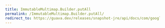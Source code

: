 ```yaml
---
title: ImmutableMultimap.Builder.putAll
permalink: /ImmutableMultimap.Builder.putAll/
redirect_to: https://guava.dev/releases/snapshot-jre/api/docs/com/google/common/collect/ImmutableMultimap.Builder.html#putAll-K-V...-
---
```

